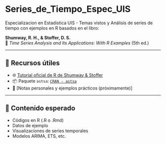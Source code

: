 # Series_de_Tiempo_Espec_UIS
Especializacion en Estadistica UIS - Temas vistos y Análisis de series de tiempo con ejemplos en R basados en el libro: 

**Shumway, R. H., & Stoffer, D. S.**  
📘 *Time Series Analysis and Its Applications: With R Examples* (5th ed.)

---

## 🔗 Recursos útiles

- 🌐 [Tutorial oficial de R de Shumway & Stoffer](https://dsstoffer.github.io/Rtoot)
- 📦 Paquete `astsa`: [`CRAN - astsa`](https://cran.r-project.org/package=astsa)
- 🧠 [Notas personales y ejemplos prácticos (próximamente)]

---

## 📁 Contenido esperado

- Códigos en R (.R o .Rmd)
- Datos de ejemplo
- Visualizaciones de series temporales
- Modelos ARIMA, ETS, etc.
